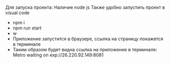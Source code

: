 Для запуска проекта: 
  Наличие node js
  Также удобно запустить проект в visual code
  - npm i
  - npm run start
  - w
  - Приложение запустится в браузере, ссылка на страницу покажется в терминале
  - Таким образом будет видна ссылка на приложение в терминале: Metro waiting on exp://26.220.92.149:8081
